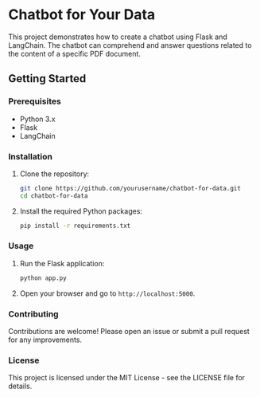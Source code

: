 # Chatbot for Your Data

This project demonstrates how to create a chatbot using Flask and LangChain. The chatbot can comprehend and answer questions related to the content of a specific PDF document.

## Getting Started

### Prerequisites

- Python 3.x
- Flask
- LangChain

### Installation

1. Clone the repository:
    ```sh
    git clone https://github.com/yourusername/chatbot-for-data.git
    cd chatbot-for-data
    ```

2. Install the required Python packages:
    ```sh
    pip install -r requirements.txt
    ```

### Usage

1. Run the Flask application:
    ```sh
    python app.py
    ```

2. Open your browser and go to `http://localhost:5000`.

### Contributing

Contributions are welcome! Please open an issue or submit a pull request for any improvements.

### License

This project is licensed under the MIT License - see the LICENSE file for details.
